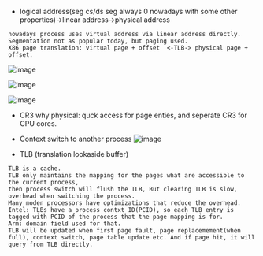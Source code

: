 
- logical address(seg cs/ds seg always 0 nowadays with some other properties)->linear address->physical address
```
nowadays process uses virtual address via linear address directly. Segmentation not as popular today, but paging used.
X86 page translation: virtual page + offset  <-TLB-> physical page + offset.
```
![image](https://github.com/upempty/pynote/assets/52414719/6c8fcf2f-35b5-458e-9366-b4f330ac7b5b)


![image](https://github.com/upempty/pynote/assets/52414719/3c1baaae-7f36-488e-b2f6-cefc9a5cee6b)

![image](https://github.com/upempty/pynote/assets/52414719/6ee9e6db-f79d-4edf-9ae2-4ba6eb1d9677)


- CR3 why physical: quck access for page enties, and seperate CR3 for CPU cores.

- Context switch to another process
![image](https://github.com/upempty/pynote/assets/52414719/77ac58c2-dad1-4cc8-bdcf-fd69dba35578)

- TLB (translation lookaside buffer)
```
TLB is a cache.
TLB only maintains the mapping for the pages what are accessible to the current process,
then process switch will flush the TLB, But clearing TLB is slow, overhead when switching the process.
Many moden processors have optimizations that reduce the overhead.
Intel: TLBs have a process contxt ID(PCID), so each TLB entry is tagged with PCID of the process that the page mapping is for.
Arm: domain field used for that.
TLB will be updated when first page fault, page replacemement(when full), context switch, page table update etc. And if page hit, it will query from TLB directly.
```
